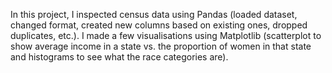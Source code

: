 In this project, I inspected census data using Pandas (loaded dataset, changed format, created new columns based on existing ones, dropped duplicates, etc.). I made a few visualisations using Matplotlib (scatterplot to show average income in a state vs. the proportion of women in that state and histograms to see what the race categories are).
